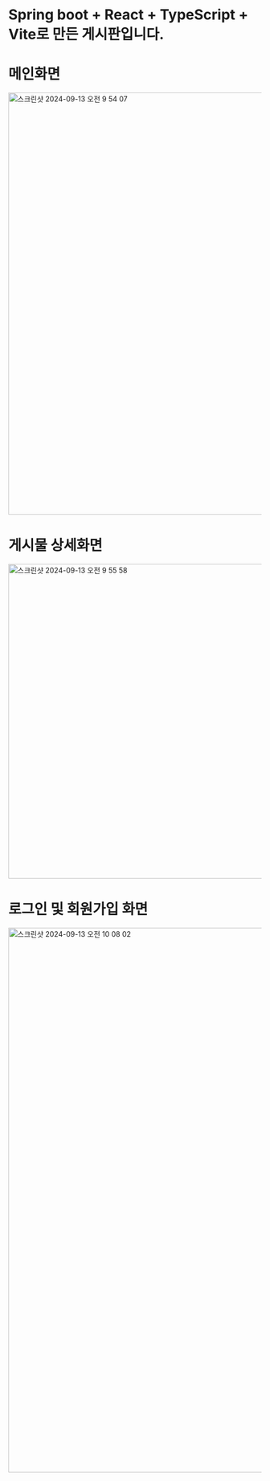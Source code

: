 # Spring boot + React + TypeScript + Vite로 만든 게시판입니다.

# 메인화면
<img width="840" alt="스크린샷 2024-09-13 오전 9 54 07" src="https://github.com/user-attachments/assets/33e46eca-55fc-4671-89ad-8359b44b8347">

# 게시물 상세화면
<img width="626" alt="스크린샷 2024-09-13 오전 9 55 58" src="https://github.com/user-attachments/assets/c38f0796-f63a-49e1-bbac-3f7907d4c62d">

# 로그인 및 회원가입 화면
<img width="1084" alt="스크린샷 2024-09-13 오전 10 08 02" src="https://github.com/user-attachments/assets/a2be6782-574f-4eb2-a4ef-8e70952c7dc0">
